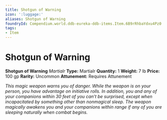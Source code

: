 ```yaml
---
title: Shotgun of Warning
icon: ':luggage:'
aliases: Shotgun of Warning
foundryId: Compendium.world.ddb-eureka-ddb-items.Item.6B9rRhbaYdxu4Pz0
tags:
- Item
---
```


# Shotgun of Warning

**Shotgun of Warning**
_Martialr_
**Type:** Martialr
**Quantity:** 1
**Weight:** 7 lb
**Price:** 100 gp
**Rarity:** Uncommon
**Attunement:** Requires Attunement

*This magic weapon warns you of danger. While the weapon is on your person, you have advantage on initiative rolls. In addition, you and any of your companions within 30 feet of you can’t be surprised, except when incapacitated by something other than nonmagical sleep. The weapon magically awakens you and your companions within range if any of you are sleeping naturally when comb<span class="No-Break">at begins.</span>*